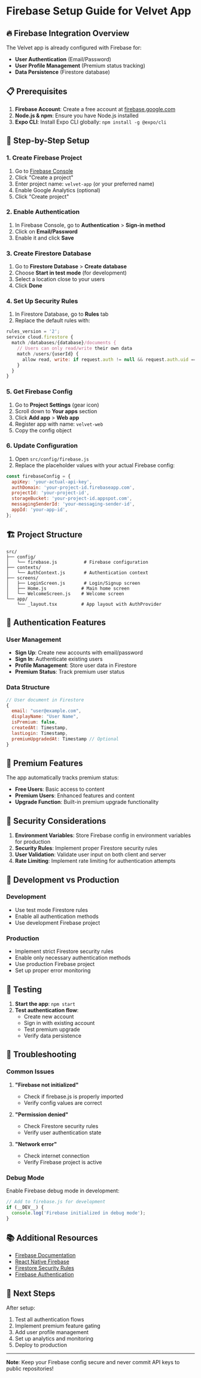 # Firebase Setup Guide for Velvet App

## 🔥 Firebase Integration Overview

The Velvet app is already configured with Firebase for:

- **User Authentication** (Email/Password)
- **User Profile Management** (Premium status tracking)
- **Data Persistence** (Firestore database)

## 📋 Prerequisites

1. **Firebase Account**: Create a free account at [firebase.google.com](https://firebase.google.com)
2. **Node.js & npm**: Ensure you have Node.js installed
3. **Expo CLI**: Install Expo CLI globally: `npm install -g @expo/cli`

## 🚀 Step-by-Step Setup

### 1. Create Firebase Project

1. Go to [Firebase Console](https://console.firebase.google.com/)
2. Click "Create a project"
3. Enter project name: `velvet-app` (or your preferred name)
4. Enable Google Analytics (optional)
5. Click "Create project"

### 2. Enable Authentication

1. In Firebase Console, go to **Authentication** > **Sign-in method**
2. Click on **Email/Password**
3. Enable it and click **Save**

### 3. Create Firestore Database

1. Go to **Firestore Database** > **Create database**
2. Choose **Start in test mode** (for development)
3. Select a location close to your users
4. Click **Done**

### 4. Set Up Security Rules

1. In Firestore Database, go to **Rules** tab
2. Replace the default rules with:

```javascript
rules_version = '2';
service cloud.firestore {
  match /databases/{database}/documents {
    // Users can only read/write their own data
    match /users/{userId} {
      allow read, write: if request.auth != null && request.auth.uid == userId;
    }
  }
}
```

### 5. Get Firebase Config

1. Go to **Project Settings** (gear icon)
2. Scroll down to **Your apps** section
3. Click **Add app** > **Web app**
4. Register app with name: `velvet-web`
5. Copy the config object

### 6. Update Configuration

1. Open `src/config/firebase.js`
2. Replace the placeholder values with your actual Firebase config:

```javascript
const firebaseConfig = {
  apiKey: 'your-actual-api-key',
  authDomain: 'your-project-id.firebaseapp.com',
  projectId: 'your-project-id',
  storageBucket: 'your-project-id.appspot.com',
  messagingSenderId: 'your-messaging-sender-id',
  appId: 'your-app-id',
};
```

## 🏗️ Project Structure

```
src/
├── config/
│   └── firebase.js          # Firebase configuration
├── contexts/
│   └── AuthContext.js       # Authentication context
├── screens/
│   ├── LoginScreen.js       # Login/Signup screen
│   ├── Home.js             # Main home screen
│   └── WelcomeScreen.js    # Welcome screen
└── app/
    └── _layout.tsx         # App layout with AuthProvider
```

## 🔐 Authentication Features

### User Management

- **Sign Up**: Create new accounts with email/password
- **Sign In**: Authenticate existing users
- **Profile Management**: Store user data in Firestore
- **Premium Status**: Track premium user status

### Data Structure

```javascript
// User document in Firestore
{
  email: "user@example.com",
  displayName: "User Name",
  isPremium: false,
  createdAt: Timestamp,
  lastLogin: Timestamp,
  premiumUpgradedAt: Timestamp // Optional
}
```

## 🎯 Premium Features

The app automatically tracks premium status:

- **Free Users**: Basic access to content
- **Premium Users**: Enhanced features and content
- **Upgrade Function**: Built-in premium upgrade functionality

## 🚨 Security Considerations

1. **Environment Variables**: Store Firebase config in environment variables for production
2. **Security Rules**: Implement proper Firestore security rules
3. **User Validation**: Validate user input on both client and server
4. **Rate Limiting**: Implement rate limiting for authentication attempts

## 🔧 Development vs Production

### Development

- Use test mode Firestore rules
- Enable all authentication methods
- Use development Firebase project

### Production

- Implement strict Firestore security rules
- Enable only necessary authentication methods
- Use production Firebase project
- Set up proper error monitoring

## 📱 Testing

1. **Start the app**: `npm start`
2. **Test authentication flow**:
   - Create new account
   - Sign in with existing account
   - Test premium upgrade
   - Verify data persistence

## 🐛 Troubleshooting

### Common Issues

1. **"Firebase not initialized"**
   - Check if firebase.js is properly imported
   - Verify config values are correct

2. **"Permission denied"**
   - Check Firestore security rules
   - Verify user authentication state

3. **"Network error"**
   - Check internet connection
   - Verify Firebase project is active

### Debug Mode

Enable Firebase debug mode in development:

```javascript
// Add to firebase.js for development
if (__DEV__) {
  console.log('Firebase initialized in debug mode');
}
```

## 📚 Additional Resources

- [Firebase Documentation](https://firebase.google.com/docs)
- [React Native Firebase](https://rnfirebase.io/)
- [Firestore Security Rules](https://firebase.google.com/docs/firestore/security/get-started)
- [Firebase Authentication](https://firebase.google.com/docs/auth)

## 🎉 Next Steps

After setup:

1. Test all authentication flows
2. Implement premium feature gating
3. Add user profile management
4. Set up analytics and monitoring
5. Deploy to production

---

**Note**: Keep your Firebase config secure and never commit API keys to public repositories!
